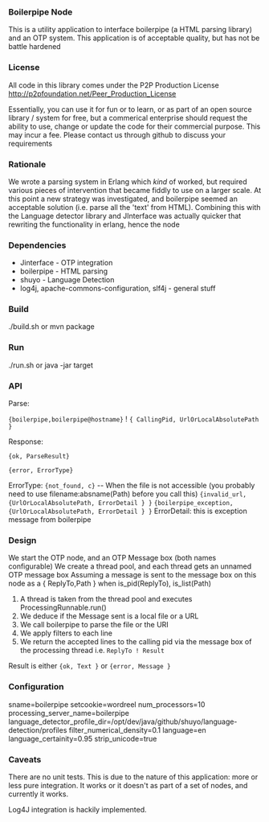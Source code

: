 ### Boilerpipe Node

This is a utility application to interface boilerpipe (a HTML parsing library) and an OTP system.
This application is of acceptable quality, but has not be battle hardened

### License
All code in this library comes under the P2P Production License 
http://p2pfoundation.net/Peer_Production_License

Essentially, you can use it for fun or to learn, or as part of an open source library / system for free, 
but a commerical enterprise should request the ability to use, change or update the code for their commercial purpose. 
This may incur a fee. Please contact us through github to discuss your requirements

### Rationale

We wrote a parsing system in Erlang which *kind* of worked, but required various pieces of intervention that became fiddly to use on a larger scale.
At this point a new strategy was investigated, and boilerpipe seemed an acceptable solution (i.e. parse all the 'text' from HTML).
Combining this with the Language detector library and JInterface was actually quicker that rewriting the functionality in erlang, hence the node

### Dependencies

* Jinterface - OTP integration
* boilerpipe - HTML parsing
* shuyo - Language Detection
* log4j, apache-commons-configuration, slf4j - general stuff

### Build
./build.sh  or mvn package

### Run
./run.sh or java -jar target

### API

Parse: 

`{boilerpipe,boilerpipe@hostname}` ! `{ CallingPid, UrlOrLocalAbsolutePath }`

Response:

`{ok, ParseResult}`

`{error, ErrorType}`

ErrorType:
`{not_found, c}` -- When the file is not accessible (you probably need to use filename:absname(Path) before you call this)
`{invalid_url, {UrlOrLocalAbsolutePath, ErrorDetail } }` 
`{boilerpipe_exception, {UrlOrLocalAbsolutePath, ErrorDetail } }`
    ErrorDetail: this is exception message from boilerpipe

### Design

We start the OTP node, and an OTP Message box (both names configurable)
We create a thread pool, and each thread gets an unnamed  OTP message box
Assuming a message is sent to the message box on this node as a 
{ ReplyTo,Path } when is_pid(ReplyTo), is_list(Path)

1. A thread is taken from the thread pool and executes ProcessingRunnable.run()
2. We deduce if the Message sent is a local file or a URL
3. We call boilerpipe to parse the file or the URI
4. We apply filters to each line
5. We return the accepted lines to the calling pid via the message box of the processing thread
i.e.
    `ReplyTo ! Result`
    
Result is either 
    `{ok, Text }`
    or
    `{error, Message }`
    
### Configuration

sname=boilerpipe 
setcookie=wordreel
num_processors=10
processing_server_name=boilerpipe
language_detector_profile_dir=/opt/dev/java/github/shuyo/language-detection/profiles
filter_numerical_density=0.1
language=en
language_certainity=0.95
strip_unicode=true
    
### Caveats 

There are no unit tests. This is due to the nature of this application: more or less pure integration. 
It works or it doesn't as part of a set of nodes, and currently it works.

Log4J integration is hackily implemented. 


